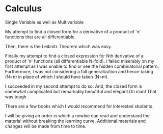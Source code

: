 # Calculus
Single Variable as well as Multivariable



My attempt to find a closed form for a derivative of a product of 'n' functions that are all differentiable.

Then, there is the Leibnitz Theorem which was easy.

Finally my attempt to find a closed expression for Nth derivative of a product of 'n' functions (all differentiable N-fold). I failed 
miserably on my first attempt as I was unable to find or see the hidden combinatorial pattern. Furthermore, I was not considering a full 
generalization and hence taking (N=n) in place of which I should have taken (N=m).

I succeeded in my second attempt to do so. And, the closed form is somewhat complicated but remarkably beautiful and elegant.Oh man! That 
was tough.


There are a few books which I would recommend for interested students.

I will be giving an order in which a newbie can read and understand the material without breaking the learning curve.
Additional materials and changes will be made from time to time.



